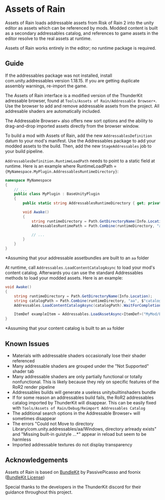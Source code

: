 # Assets of Rain
Assets of Rain loads addressable assets from Risk of Rain 2 into the unity editor as assets which can be referenced by mods. Modded content is built as a secondary addressables catalog, and references to game assets in the editor resolve to the real assets at runtime.

Assets of Rain works entirely in the editor; no runtime package is required.

## Guide
If the addressables package was not installed, install com.unity.addressables version 1.18.15. If you are getting duplicate assembly warnings, re-import the game.

The Assets of Rain interface is a modified version of the ThunderKit adressable browser, found at `Tools/Assets of Rain/Addressable Browser+`. Use the browser to add and remove addressable assets from the project. All addresable shaders are automatically included.

The Addressable Browser+ also offers new sort options and the ability to drag-and-drop imported assets directly from the browser window.

To build a mod with Assets of Rain, add the new `AddressablesDefinition` datum to your mod's manifest. Use the Addressables package to add your modded assets to the build. Then, add the new `StageAddressables` job to your build pipeline.

`AddressablesDefinition.RuntimeLoadPath` needs to point to a static field at runtime. Here is an example where RuntimeLoadPath = `{MyNamespace.MyPlugin.AddressablesRuntimeDirectory}`:

```cs
namespace MyNamespace
{
    // ...
    public class MyPlugin : BaseUnityPlugin
    {
        public static string AddressablesRuntimeDirectory { get; private set; }

        void Awake()
        {
            string runtimeDirectory = Path.GetDirectoryName(Info.Location);
            AddressablesRuntimePath = Path.Combine(runtimeDirectory, "aa");

            // ...
        }
    }
}
```
*Assuming that your addressable assetbundles are  built to an `aa` folder

At runtime, call `Addressables.LoadContentCatalogAsync` to load your mod's content catalog. Afterwards you can use the standard Addressables methods to load your modded assets. Here is an example:
```cs
void Awake()
{
    string runtimeDirectory = Path.GetDirectoryName(Info.Location);
    string catalogPath = Path.Combine(runtimeDirectory, "aa", $"catalog_{MY_MOD_NAME}.json");
    Addressables.LoadContentCatalogAsync(catalogPath).WaitForCompletion();

    ItemDef exampleItem = Addressables.LoadAssetAsync<ItemDef>("MyMod/ExampleItem.asset").WaitForCompletion();
}
```
*Assuming that your content catalog is built to an `aa` folder

## Known Issues
* Materials with addressable shaders occasionally lose their shader referenced
* Many addressable shaders are grouped under the "Not Supported" shader tab
* Many addressable shaders are only partially functional or totally nonfunctional. This is likely because they rely on specific features of the RoR2 render pipeline
* Addressables builds will generate a useless unitybuiltinshaders bundle
* If for some reason an addressables build fails, the RoR2 addressables catalog imported by ThunderKit will disappear. This can be easily fixed with `Tools/Assets of Rain/Debug/Reimport Addressables Catalog`
* The additional search options in the Addressable Browser+ will sometimes disappear
* The errors "Could not Move to directory Library/com.unity.addressables/aa/Windows, directory arlready exists" and "Missing built-in guistyle ...*" appear in reload but seem to be harmless
* Imported addressable textures do not display transparency

## Acknowledgements
Assets of Rain is based on [BundleKit](https://github.com/foonix/BundleKit) by PassivePicasso and foonix ([BundleKit License](https://github.com/PassivePicasso/BundleKit/blob/master/LICENSE))

Special thanks to the developers in the ThunderKit discord for their guidance throughout this project.